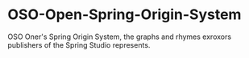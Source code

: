 # OSO-Open-Spring-Origin-System
OSO Oner's Spring Origin System, the graphs and rhymes exroxors publishers of the Spring Studio represents.

